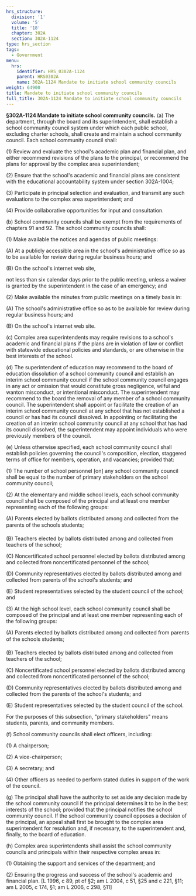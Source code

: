 ```yaml
---
hrs_structure:
  division: '1'
  volume: '5'
  title: '18'
  chapter: 302A
  section: 302A-1124
type: hrs_section
tags:
  - Government
menu:
  hrs:
    identifier: HRS_0302A-1124
    parent: HRS0302A
    name: 302A-1124 Mandate to initiate school community councils
weight: 64900
title: Mandate to initiate school community councils
full_title: 302A-1124 Mandate to initiate school community councils
---
```

**§302A-1124 Mandate to initiate school community councils.** (a) The department, through the board and its superintendent, shall establish a school community council system under which each public school, excluding charter schools, shall create and maintain a school community council. Each school community council shall:

(1) Review and evaluate the school's academic plan and financial plan, and either recommend revisions of the plans to the principal, or recommend the plans for approval by the complex area superintendent;

(2) Ensure that the school's academic and financial plans are consistent with the educational accountability system under section 302A-1004;

(3) Participate in principal selection and evaluation, and transmit any such evaluations to the complex area superintendent; and

(4) Provide collaborative opportunities for input and consultation.

(b) School community councils shall be exempt from the requirements of chapters 91 and 92\. The school community councils shall:

(1) Make available the notices and agendas of public meetings:

(A) At a publicly accessible area in the school's administrative office so as to be available for review during regular business hours; and

(B) On the school's internet web site,

not less than six calendar days prior to the public meeting, unless a waiver is granted by the superintendent in the case of an emergency; and

(2) Make available the minutes from public meetings on a timely basis in:

(A) The school's administrative office so as to be available for review during regular business hours; and

(B) On the school's internet web site.

(c) Complex area superintendents may require revisions to a school's academic and financial plans if the plans are in violation of law or conflict with statewide educational policies and standards, or are otherwise in the best interests of the school.

(d) The superintendent of education may recommend to the board of education dissolution of a school community council and establish an interim school community council if the school community council engages in any act or omission that would constitute gross negligence, wilful and wanton misconduct, or intentional misconduct. The superintendent may recommend to the board the removal of any member of a school community council. The superintendent shall appoint or facilitate the creation of an interim school community council at any school that has not established a council or has had its council dissolved. In appointing or facilitating the creation of an interim school community council at any school that has had its council dissolved, the superintendent may appoint individuals who were previously members of the council.

(e) Unless otherwise specified, each school community council shall establish policies governing the council's composition, election, staggered terms of office for members, operation, and vacancies; provided that:

(1) The number of school personnel [on] any school community council shall be equal to the number of primary stakeholders on the school community council;

(2) At the elementary and middle school levels, each school community council shall be composed of the principal and at least one member representing each of the following groups:

(A) Parents elected by ballots distributed among and collected from the parents of the schools students;

(B) Teachers elected by ballots distributed among and collected from teachers of the school;

(C) Noncertificated school personnel elected by ballots distributed among and collected from noncertificated personnel of the school;

(D) Community representatives elected by ballots distributed among and collected from parents of the school's students; and

(E) Student representatives selected by the student council of the school; and

(3) At the high school level, each school community council shall be composed of the principal and at least one member representing each of the following groups:

(A) Parents elected by ballots distributed among and collected from parents of the schools students;

(B) Teachers elected by ballots distributed among and collected from teachers of the school;

(C) Noncertificated school personnel elected by ballots distributed among and collected from noncertificated personnel of the school;

(D) Community representatives elected by ballots distributed among and collected from the parents of the school's students; and

(E) Student representatives selected by the student council of the school.

For the purposes of this subsection, "primary stakeholders" means students, parents, and community members.

(f) School community councils shall elect officers, including:

(1) A chairperson;

(2) A vice-chairperson;

(3) A secretary; and

(4) Other officers as needed to perform stated duties in support of the work of the council.

(g) The principal shall have the authority to set aside any decision made by the school community council if the principal determines it to be in the best interests of the school; provided that the principal notifies the school community council. If the school community council opposes a decision of the principal, an appeal shall first be brought to the complex area superintendent for resolution and, if necessary, to the superintendent and, finally, to the board of education.

(h) Complex area superintendents shall assist the school community councils and principals within their respective complex areas in:

(1) Obtaining the support and services of the department; and

(2) Ensuring the progress and success of the school's academic and financial plan. [L 1996, c 89, pt of §2; am L 2004, c 51, §25 and c 221, §11; am L 2005, c 174, §1; am L 2006, c 298, §11]